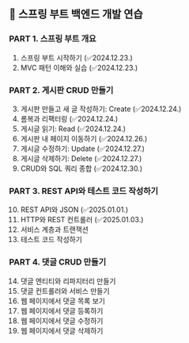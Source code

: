 ## 🌿 스프링 부트 백엔드 개발 연습

### **PART 1. 스프링 부트 개요**
1. 스프링 부트 시작하기 (✅2024.12.23.)
2. MVC 패턴 이해와 실습 (✅2024.12.23.)

### **PART 2. 게시판 CRUD 만들기**
3. 게시판 만들고 새 글 작성하기: Create (✅2024.12.24.)
4. 롬복과 리팩터링 (✅2024.12.24.)
5. 게시글 읽기: Read (✅2024.12.24.)
6. 게시판 내 페이지 이동하기 (✅2024.12.26.)
7. 게시글 수정하기: Update (✅2024.12.27.)
8. 게시글 삭제하기: Delete (✅2024.12.27.)
9. CRUD와 SQL 쿼리 종합 (✅2024.12.30.)

### **PART 3. REST API와 테스트 코드 작성하기**
10. REST API와 JSON (✅2025.01.01.)
11. HTTP와 REST 컨트롤러 (✅2025.01.03.)
12. 서비스 계층과 트랜잭션
13. 테스트 코드 작성하기

### **PART 4. 댓글 CRUD 만들기**
14. 댓글 엔티티와 리파지터리 만들기
15. 댓글 컨트롤러와 서비스 만들기
16. 웹 페이지에서 댓글 목록 보기
17. 웹 페이지에서 댓글 등록하기
18. 웹 페이지에서 댓글 수정하기
19. 웹 페이지에서 댓글 삭제하기